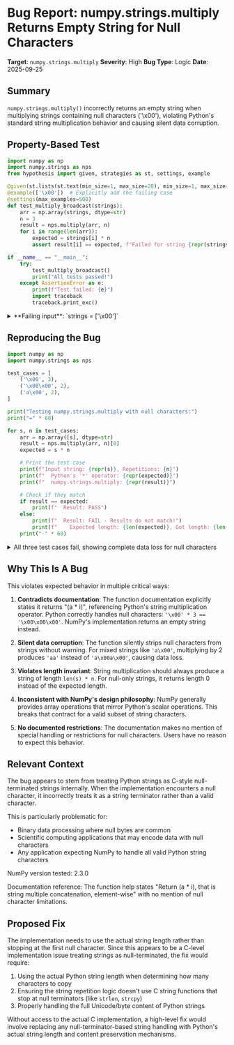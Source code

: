 # Bug Report: numpy.strings.multiply Returns Empty String for Null Characters

**Target**: `numpy.strings.multiply`
**Severity**: High
**Bug Type**: Logic
**Date**: 2025-09-25

## Summary

`numpy.strings.multiply()` incorrectly returns an empty string when multiplying strings containing null characters ('\x00'), violating Python's standard string multiplication behavior and causing silent data corruption.

## Property-Based Test

```python
import numpy as np
import numpy.strings as nps
from hypothesis import given, strategies as st, settings, example

@given(st.lists(st.text(min_size=1, max_size=20), min_size=1, max_size=5))
@example(['\x00'])  # Explicitly add the failing case
@settings(max_examples=500)
def test_multiply_broadcast(strings):
    arr = np.array(strings, dtype=str)
    n = 3
    result = nps.multiply(arr, n)
    for i in range(len(arr)):
        expected = strings[i] * n
        assert result[i] == expected, f"Failed for string {repr(strings[i])}: expected {repr(expected)}, got {repr(result[i])}"

if __name__ == "__main__":
    try:
        test_multiply_broadcast()
        print("All tests passed!")
    except AssertionError as e:
        print(f"Test failed: {e}")
        import traceback
        traceback.print_exc()
```

<details>

<summary>
**Failing input**: `strings = ['\x00']`
</summary>
```
Traceback (most recent call last):
  File "/home/npc/pbt/agentic-pbt/worker_/19/hypo.py", line 18, in <module>
    test_multiply_broadcast()
    ~~~~~~~~~~~~~~~~~~~~~~~^^
  File "/home/npc/pbt/agentic-pbt/worker_/19/hypo.py", line 6, in test_multiply_broadcast
    @example(['\x00'])  # Explicitly add the failing case
                   ^^^
  File "/home/npc/miniconda/lib/python3.13/site-packages/hypothesis/core.py", line 2062, in wrapped_test
    _raise_to_user(errors, state.settings, [], " in explicit examples")
    ~~~~~~~~~~~~~~^^^^^^^^^^^^^^^^^^^^^^^^^^^^^^^^^^^^^^^^^^^^^^^^^^^^^
  File "/home/npc/miniconda/lib/python3.13/site-packages/hypothesis/core.py", line 1613, in _raise_to_user
    raise the_error_hypothesis_found
  File "/home/npc/pbt/agentic-pbt/worker_/19/hypo.py", line 14, in test_multiply_broadcast
    assert result[i] == expected, f"Failed for string {repr(strings[i])}: expected {repr(expected)}, got {repr(result[i])}"
           ^^^^^^^^^^^^^^^^^^^^^
AssertionError: Failed for string '\x00': expected '\x00\x00\x00', got np.str_('')
Falsifying explicit example: test_multiply_broadcast(
    strings=['\x00'],
)
Test failed: Failed for string '\x00': expected '\x00\x00\x00', got np.str_('')
```
</details>

## Reproducing the Bug

```python
import numpy as np
import numpy.strings as nps

test_cases = [
    ('\x00', 3),
    ('\x00\x00', 2),
    ('a\x00', 2),
]

print("Testing numpy.strings.multiply with null characters:")
print("=" * 60)

for s, n in test_cases:
    arr = np.array([s], dtype=str)
    result = nps.multiply(arr, n)[0]
    expected = s * n

    # Print the test case
    print(f"Input string: {repr(s)}, Repetitions: {n}")
    print(f"  Python's '*' operator: {repr(expected)}")
    print(f"  numpy.strings.multiply: {repr(result)}")

    # Check if they match
    if result == expected:
        print(f"  Result: PASS")
    else:
        print(f"  Result: FAIL - Results do not match!")
        print(f"    Expected length: {len(expected)}, Got length: {len(result)}")
    print("-" * 60)
```

<details>

<summary>
All three test cases fail, showing complete data loss for null characters
</summary>
```
Testing numpy.strings.multiply with null characters:
============================================================
Input string: '\x00', Repetitions: 3
  Python's '*' operator: '\x00\x00\x00'
  numpy.strings.multiply: np.str_('')
  Result: FAIL - Results do not match!
    Expected length: 3, Got length: 0
------------------------------------------------------------
Input string: '\x00\x00', Repetitions: 2
  Python's '*' operator: '\x00\x00\x00\x00'
  numpy.strings.multiply: np.str_('')
  Result: FAIL - Results do not match!
    Expected length: 4, Got length: 0
------------------------------------------------------------
Input string: 'a\x00', Repetitions: 2
  Python's '*' operator: 'a\x00a\x00'
  numpy.strings.multiply: np.str_('aa')
  Result: FAIL - Results do not match!
    Expected length: 4, Got length: 2
------------------------------------------------------------
```
</details>

## Why This Is A Bug

This violates expected behavior in multiple critical ways:

1. **Contradicts documentation**: The function documentation explicitly states it returns "(a * i)", referencing Python's string multiplication operator. Python correctly handles null characters: `'\x00' * 3 == '\x00\x00\x00'`. NumPy's implementation returns an empty string instead.

2. **Silent data corruption**: The function silently strips null characters from strings without warning. For mixed strings like `'a\x00'`, multiplying by 2 produces `'aa'` instead of `'a\x00a\x00'`, causing data loss.

3. **Violates length invariant**: String multiplication should always produce a string of length `len(s) * n`. For null-only strings, it returns length 0 instead of the expected length.

4. **Inconsistent with NumPy's design philosophy**: NumPy generally provides array operations that mirror Python's scalar operations. This breaks that contract for a valid subset of string characters.

5. **No documented restrictions**: The documentation makes no mention of special handling or restrictions for null characters. Users have no reason to expect this behavior.

## Relevant Context

The bug appears to stem from treating Python strings as C-style null-terminated strings internally. When the implementation encounters a null character, it incorrectly treats it as a string terminator rather than a valid character.

This is particularly problematic for:
- Binary data processing where null bytes are common
- Scientific computing applications that may encode data with null characters
- Any application expecting NumPy to handle all valid Python string characters

NumPy version tested: 2.3.0

Documentation reference: The function help states "Return (a * i), that is string multiple concatenation, element-wise" with no mention of null character limitations.

## Proposed Fix

The implementation needs to use the actual string length rather than stopping at the first null character. Since this appears to be a C-level implementation issue treating strings as null-terminated, the fix would require:

1. Using the actual Python string length when determining how many characters to copy
2. Ensuring the string repetition logic doesn't use C string functions that stop at null terminators (like `strlen`, `strcpy`)
3. Properly handling the full Unicode/byte content of Python strings

Without access to the actual C implementation, a high-level fix would involve replacing any null-terminator-based string handling with Python's actual string length and content preservation mechanisms.
